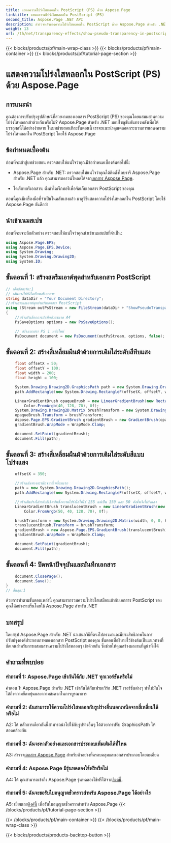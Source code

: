 ```yaml
---
title: แสดงความโปร่งใสหลอกใน PostScript (PS) ด้วย Aspose.Page
linktitle: แสดงความโปร่งใสหลอกใน PostScript (PS)
second_title: Aspose.Page .NET API
description: สำรวจพลังของความโปร่งใสหลอกใน PostScript ด้วย Aspose.Page สำหรับ .NET ปฏิบัติตามคำแนะนำทีละขั้นตอนของเราเพื่อให้ได้เอกสารที่สวยงามน่าทึ่ง
weight: 13
url: /th/net/transparency-effects/show-pseudo-transparency-in-postscript-ps/
---
```


{{< blocks/products/pf/main-wrap-class >}}
{{< blocks/products/pf/main-container >}}
{{< blocks/products/pf/tutorial-page-section >}}

# แสดงความโปร่งใสหลอกใน PostScript (PS) ด้วย Aspose.Page

## การแนะนำ

คุณต้องการปรับปรุงรูปลักษณ์ที่สวยงามของเอกสาร PostScript (PS) ของคุณโดยผสมผสานความโปร่งใสหลอกเข้าด้วยกันหรือไม่? Aspose.Page สำหรับ .NET มอบโซลูชันอันทรงพลังเพื่อให้บรรลุผลนี้ได้อย่างง่ายดาย ในบทช่วยสอนทีละขั้นตอนนี้ เราจะแนะนำคุณตลอดกระบวนการแสดงความโปร่งใสหลอกใน PostScript โดยใช้ Aspose.Page

## ข้อกำหนดเบื้องต้น

ก่อนที่จะเข้าสู่บทช่วยสอน ตรวจสอบให้แน่ใจว่าคุณมีข้อกำหนดเบื้องต้นต่อไปนี้:

- Aspose.Page สำหรับ .NET: ตรวจสอบให้แน่ใจว่าคุณได้ติดตั้งไลบรารี Aspose.Page สำหรับ .NET แล้ว คุณสามารถดาวน์โหลดได้จาก[เอกสาร Aspose.Page](https://reference.aspose.com/page/net/).

- ไดเร็กทอรีเอกสาร: ตั้งค่าไดเร็กทอรีเพื่อจัดเก็บเอกสาร PostScript ของคุณ

ตอนนี้คุณมีเครื่องมือที่จำเป็นในคลังแสงแล้ว มาดูวิธีแสดงความโปร่งใสหลอกใน PostScript โดยใช้ Aspose.Page กันดีกว่า

## นำเข้าเนมสเปซ

ก่อนที่จะเจาะลึกตัวอย่าง ตรวจสอบให้แน่ใจว่าคุณนำเข้าเนมสเปซที่จำเป็น:

```csharp
using Aspose.Page.EPS;
using Aspose.Page.EPS.Device;
using System.Drawing;
using System.Drawing.Drawing2D;
using System.IO;
```

## ขั้นตอนที่ 1: สร้างสตรีมเอาต์พุตสำหรับเอกสาร PostScript

```csharp
// เอ็กซ์สตาร์ท:1
// เส้นทางไปยังไดเร็กทอรีเอกสาร
string dataDir = "Your Document Directory";
//สร้างกระแสเอาท์พุทสำหรับเอกสาร PostScript
using (Stream outPsStream = new FileStream(dataDir + "ShowPseudoTransparency_outPS.ps", FileMode.Create))
{
	//สร้างตัวเลือกการบันทึกด้วยขนาด A4
	PsSaveOptions options = new PsSaveOptions();

	// สร้างเอกสาร PS 1 หน้าใหม่
	PsDocument document = new PsDocument(outPsStream, options, false);
```

## ขั้นตอนที่ 2: สร้างสี่เหลี่ยมผืนผ้าด้วยการเติมไล่ระดับสีทึบแสง

```csharp
	float offsetX = 50;
	float offsetY = 100;
	float width = 200;
	float height = 100;

	System.Drawing.Drawing2D.GraphicsPath path = new System.Drawing.Drawing2D.GraphicsPath();
	path.AddRectangle(new System.Drawing.RectangleF(offsetX, offsetY, width, height));

	LinearGradientBrush opaqueBrush = new LinearGradientBrush(new RectangleF(0, 0, 200, 100), Color.FromArgb(0, 0, 0),
		Color.FromArgb(40, 128, 70), 0f);
	System.Drawing.Drawing2D.Matrix brushTransform = new System.Drawing.Drawing2D.Matrix(width, 0, 0, height, offsetX, offsetY);
	opaqueBrush.Transform = brushTransform;
	Aspose.Page.EPS.GradientBrush gradientBrush = new GradientBrush(opaqueBrush);
	gradientBrush.WrapMode = WrapMode.Clamp;

	document.SetPaint(gradientBrush);
	document.Fill(path);
```

## ขั้นตอนที่ 3: สร้างสี่เหลี่ยมผืนผ้าด้วยการเติมไล่ระดับสีแบบโปร่งแสง

```csharp
	offsetX = 350;

	//สร้างเส้นทางกราฟิกจากสี่เหลี่ยมแรก
	path = new System.Drawing.Drawing2D.GraphicsPath();
	path.AddRectangle(new System.Drawing.RectangleF(offsetX, offsetY, width, height));

	//สร้างสีแปรงไล่ระดับสีเชิงเส้นซึ่งความโปร่งใสไม่ใช่ 255 แต่เป็น 150 และ 50 ดังนั้นจึงโปร่งแสง
	LinearGradientBrush translucentBrush = new LinearGradientBrush(new RectangleF(0, 0, width, height), Color.FromArgb(150, 0, 0, 0),
		Color.FromArgb(50, 40, 128, 70), 0f);

	brushTransform = new System.Drawing.Drawing2D.Matrix(width, 0, 0, height, offsetX, offsetY);
	translucentBrush.Transform = brushTransform;
	gradientBrush = new Aspose.Page.EPS.GradientBrush(translucentBrush);
	gradientBrush.WrapMode = WrapMode.Clamp;

	document.SetPaint(gradientBrush);
	document.Fill(path);
```

## ขั้นตอนที่ 4: ปิดหน้าปัจจุบันและบันทึกเอกสาร

```csharp
	document.ClosePage();
	document.Save();
}
// สิ้นสุด:1
```

ด้วยการทำตามขั้นตอนเหล่านี้ คุณสามารถรวมความโปร่งใสเสมือนเข้ากับเอกสาร PostScript ของคุณได้อย่างราบรื่นโดยใช้ Aspose.Page สำหรับ .NET

## บทสรุป

โดยสรุป Aspose.Page สำหรับ .NET นำเสนอวิธีที่ตรงไปตรงมาและมีประสิทธิภาพในการปรับปรุงองค์ประกอบภาพของเอกสาร PostScript ของคุณ ขั้นตอนที่อธิบายไว้ข้างต้นเป็นแนวทางที่ชัดเจนสำหรับการผสมผสานความโปร่งใสหลอกๆ เข้าด้วยกัน ซึ่งช่วยให้คุณสร้างผลงานที่ดูน่าทึ่งได้

## คำถามที่พบบ่อย

### คำถามที่ 1: Aspose.Page เข้ากันได้กับ .NET ทุกเวอร์ชันหรือไม่

คำตอบ 1: Aspose.Page สำหรับ .NET เข้ากันได้กับเฟรมเวิร์ก .NET เวอร์ชันต่างๆ ทำให้มั่นใจได้ถึงความยืดหยุ่นและความสะดวกในการบูรณาการ

### คำถามที่ 2: ฉันสามารถใช้ความโปร่งใสหลอกกับรูปร่างอื่นนอกเหนือจากสี่เหลี่ยมได้หรือไม่

A2: ได้ หลักการเดียวกันนี้สามารถนำไปใช้กับรูปร่างอื่นๆ ได้ด้วยการปรับ GraphicsPath ให้สอดคล้องกัน

### คำถามที่ 3: ฉันจะหาตัวอย่างและเอกสารประกอบเพิ่มเติมได้ที่ไหน

 A3: สำรวจ[เอกสาร Aspose.Page](https://reference.aspose.com/page/net/) สำหรับตัวอย่างที่ครอบคลุมและเอกสารประกอบโดยละเอียด

### คำถามที่ 4: Aspose.Page มีรุ่นทดลองใช้ฟรีหรือไม่

 A4: ได้ คุณสามารถเข้าถึง Aspose.Page รุ่นทดลองใช้ฟรีได้จาก[ลิงค์นี้](https://releases.aspose.com/).

### คำถามที่ 5: ฉันจะขอรับใบอนุญาตชั่วคราวสำหรับ Aspose.Page ได้อย่างไร

 A5: เยี่ยมเลย[ลิงค์นี้](https://purchase.aspose.com/temporary-license/) เพื่อรับใบอนุญาตชั่วคราวสำหรับ Aspose.Page
{{< /blocks/products/pf/tutorial-page-section >}}

{{< /blocks/products/pf/main-container >}}
{{< /blocks/products/pf/main-wrap-class >}}

{{< blocks/products/products-backtop-button >}}
